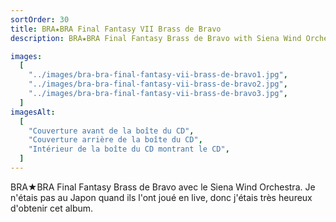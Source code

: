 ```yaml
---
sortOrder: 30
title: BRA★BRA Final Fantasy VII Brass de Bravo
description: BRA★BRA Final Fantasy Brass de Bravo with Siena Wind Orchestra

images:
  [
    "../images/bra-bra-final-fantasy-vii-brass-de-bravo1.jpg",
    "../images/bra-bra-final-fantasy-vii-brass-de-bravo2.jpg",
    "../images/bra-bra-final-fantasy-vii-brass-de-bravo3.jpg",
  ]
imagesAlt:
  [
    "Couverture avant de la boîte du CD",
    "Couverture arrière de la boîte du CD",
    "Intérieur de la boîte du CD montrant le CD",
  ]
---
```


BRA★BRA Final Fantasy Brass de Bravo avec le Siena Wind Orchestra. Je n'étais pas au Japon quand ils l'ont joué en live, donc j'étais très heureux d'obtenir cet album.
